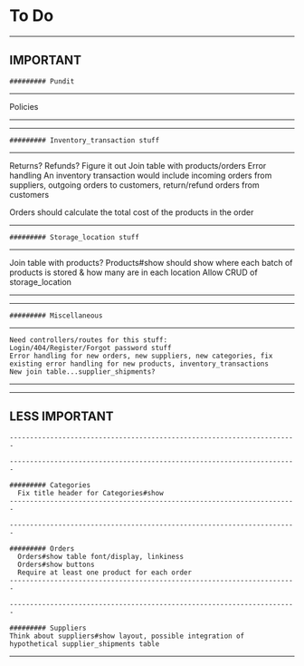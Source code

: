 # To Do
-----------------------------------------------------------------------
IMPORTANT
-----------------------------------------------------------------------

    ######### Pundit
-----------------------------------------------------------------------

  Policies

-----------------------------------------------------------------------

-----------------------------------------------------------------------
    ######### Inventory_transaction stuff
-----------------------------------------------------------------------

  Returns?
  Refunds?
  Figure it out
  Join table with products/orders
  Error handling
  An inventory transaction would include incoming orders from suppliers, outgoing orders to customers, return/refund orders from customers
  
  Orders should calculate the total cost of the products in the order

-----------------------------------------------------------------------
    ######### Storage_location stuff
-----------------------------------------------------------------------

  Join table with products?
  Products#show should show where each batch of products is stored & how many are in each location
  Allow CRUD of storage_location

-----------------------------------------------------------------------

-----------------------------------------------------------------------

    ######### Miscellaneous
-----------------------------------------------------------------------

    Need controllers/routes for this stuff:
    Login/404/Register/Forgot password stuff
    Error handling for new orders, new suppliers, new categories, fix existing error handling for new products, inventory_transactions
    New join table...supplier_shipments?


-----------------------------------------------------------------------
-----------------------------------------------------------------------

LESS IMPORTANT
-----------------------------------------------------------------------

    -----------------------------------------------------------------------

    -----------------------------------------------------------------------

    ######### Categories
      Fix title header for Categories#show
    -----------------------------------------------------------------------

    -----------------------------------------------------------------------

    ######### Orders
      Orders#show table font/display, linkiness
      Orders#show buttons
      Require at least one product for each order
    -----------------------------------------------------------------------

    -----------------------------------------------------------------------

    ######### Suppliers
    Think about suppliers#show layout, possible integration of hypothetical supplier_shipments table
-----------------------------------------------------------------------

